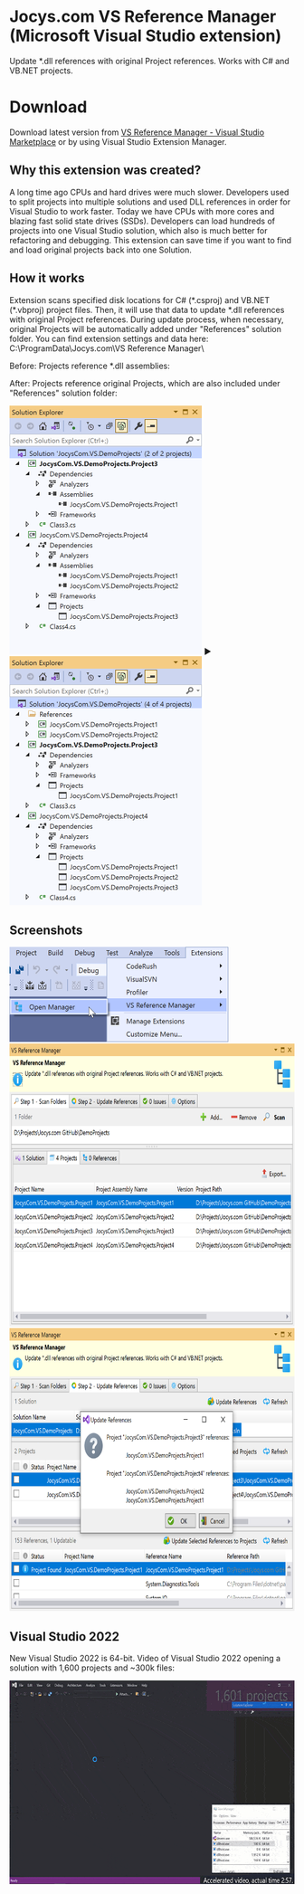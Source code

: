 # Jocys.com VS Reference Manager (Microsoft Visual Studio extension)

Update \*.dll references with original Project references. Works with C# and VB.NET projects.

# Download

Download latest version from <a href="https://marketplace.visualstudio.com/items?itemName=JocysCom.JocysComVsReferenceManager">VS Reference Manager - Visual Studio Marketplace</a> or by using Visual Studio Extension Manager.

## Why this extension was created?

A long time ago CPUs and hard drives were much slower. Developers used to split projects into multiple solutions and used DLL references in order for Visual Studio to work faster. Today we have CPUs with more cores and blazing fast solid state drives (SSDs). Developers can load hundreds of projects into one Visual Studio solution, which also is much better for refactoring and debugging. This extension can save time if you want to find and load original projects back into one Solution.

## How it works

Extension scans specified disk locations for C# (\*.csproj) and VB.NET (\*.vbproj) project files. Then, it will use that data to update \*.dll references with original Project references. During update process, when necessary, original Projects will be automatically added under "References" solution folder. You can find extension settings and data here: C:\ProgramData\Jocys.com\VS Reference Manager\

Before: Projects reference \*.dll assemblies:

After: Projects reference original Projects, which are also included under "References" solution folder:

<img alt="Solution From" src="ReferenceManager/Documents/Images/Solution_From.png" width="340" height="440"> ► <img alt="Solution To" src="ReferenceManager/Documents/Images/Solution_To.png" width="340" height="440">

## Screenshots

<img alt="Solution From" src="ReferenceManager/Documents/Images/Extension_Menu.png" width="387" height="168">

<img alt="Solution From" src="ReferenceManager/Documents/Images/Extension_Step1.png" width="700" height="500">

<img alt="Solution From" src="ReferenceManager/Documents/Images/Extension_Step2.png" width="700" height="500">

## Visual Studio 2022

New Visual Studio 2022 is 64-bit. Video of Visual Studio 2022 opening a solution with 1,600 projects and ~300k files:

<img alt="Solution From" src="ReferenceManager/Documents/Images/VS2022_1600proj_300K_files.gif" width="640" height="360">
